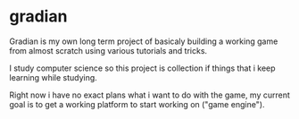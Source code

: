 # gradian

Gradian is my own long term project of basicaly building a working game from almost scratch using various tutorials and tricks.

I study computer science so this project is collection if things that i keep learning while studying.

Right now i have no exact plans what i want to do with the game, my current goal is to get a working platform to start working on ("game engine").
